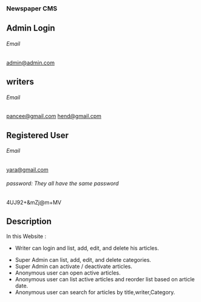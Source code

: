 ### Newspaper CMS


## Admin Login

###### Email

 admin@admin.com

## writers

###### Email

pancee@gmail.com
hend@gmail.cpm

## Registered User

###### Email

yara@gmail.com


###### password: They all have the same password
4UJ92+&mZj@m+MV


## Description

In this Website  :

* Writer can login and list, add, edit, and delete his articles.
- Super Admin can list, add, edit, and delete categories.
- Super Admin can activate / deactivate articles.
- Anonymous user can open active articles.
- Anonymous user can list active articles and reorder list based on article date.
- Anonymous user can search for articles by title,writer,Category.

